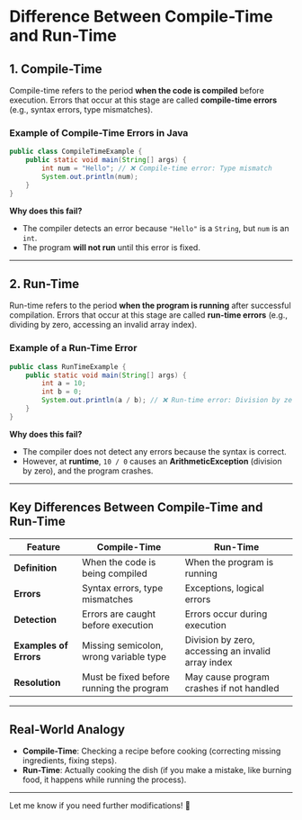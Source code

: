 # **Difference Between Compile-Time and Run-Time**

## **1. Compile-Time**
Compile-time refers to the period **when the code is compiled** before execution. Errors that occur at this stage are called **compile-time errors** (e.g., syntax errors, type mismatches).  

### **Example of Compile-Time Errors in Java**
```java
public class CompileTimeExample {
    public static void main(String[] args) {
        int num = "Hello"; // ❌ Compile-time error: Type mismatch
        System.out.println(num);
    }
}
```
**Why does this fail?**  
- The compiler detects an error because `"Hello"` is a `String`, but `num` is an `int`.  
- The program **will not run** until this error is fixed.

---

## **2. Run-Time**  
Run-time refers to the period **when the program is running** after successful compilation. Errors that occur at this stage are called **run-time errors** (e.g., dividing by zero, accessing an invalid array index).  

### **Example of a Run-Time Error**  
```java
public class RunTimeExample {
    public static void main(String[] args) {
        int a = 10;
        int b = 0;
        System.out.println(a / b); // ❌ Run-time error: Division by zero
    }
}
```
**Why does this fail?**  
- The compiler does not detect any errors because the syntax is correct.
- However, at **runtime**, `10 / 0` causes an **ArithmeticException** (division by zero), and the program crashes.

---

## **Key Differences Between Compile-Time and Run-Time**
| Feature          | Compile-Time | Run-Time |
|-----------------|-------------|----------|
| **Definition**  | When the code is being compiled | When the program is running |
| **Errors**      | Syntax errors, type mismatches | Exceptions, logical errors |
| **Detection**   | Errors are caught before execution | Errors occur during execution |
| **Examples of Errors** | Missing semicolon, wrong variable type | Division by zero, accessing an invalid array index |
| **Resolution**  | Must be fixed before running the program | May cause program crashes if not handled |

---

## **Real-World Analogy**  
- **Compile-Time**: Checking a recipe before cooking (correcting missing ingredients, fixing steps).  
- **Run-Time**: Actually cooking the dish (if you make a mistake, like burning food, it happens while running the process).  

---

Let me know if you need further modifications! 🚀
